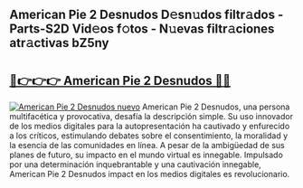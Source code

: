 ## American Pie 2 Desnudos D𝚎sn𝚞dos filtr𝚊dos - Parts-S2D Vid𝚎os f𝚘tos - N𝚞evas filtr𝚊ciones atr𝚊ctivas bZ5ny

# <h2><a href="http://mb74uh.tromn.icu/?c=American+Pie+2+Desnudos">🔗👉👉👉 American Pie 2 Desnudos 🔗🔗</a></h2>

[![American Pie 2 Desnudos nuevo](https://i.imgur.com/pEAQMta.gif)](http://mb74uh.tromn.icu/?c=American+Pie+2+Desnudos)
American Pie 2 Desnudos, una persona multifacética y provocativa, desafía la descripción simple. Su uso innovador de los medios digitales para la autopresentación ha cautivado y enfurecido a los críticos, estimulando debates sobre el consentimiento, la moralidad y la esencia de las comunidades en línea. A pesar de la ambigüedad de sus planes de futuro, su impacto en el mundo virtual es innegable. Impulsado por una determinación inquebrantable y una cautivación innegable, American Pie 2 Desnudos impact en los medios digitales es revolucionario.
